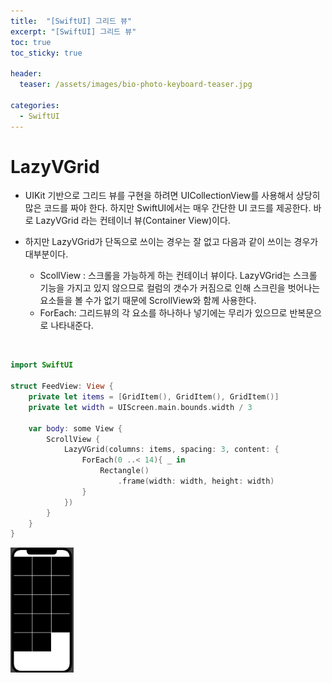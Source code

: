 ```yaml
---
title:  "[SwiftUI] 그리드 뷰"
excerpt: "[SwiftUI] 그리드 뷰"
toc: true
toc_sticky: true

header:
  teaser: /assets/images/bio-photo-keyboard-teaser.jpg

categories:
  - SwiftUI
---
```

# LazyVGrid

- UIKit 기반으로 그리드 뷰를 구현을 하려면 UICollectionView를 사용해서 상당히 많은 코드를 짜야 한다. 하지만 SwiftUI에서는 매우 간단한 UI 코드를 제공한다. 바로 LazyVGrid 라는 컨테이너 뷰(Container View)이다.

- 하지만 LazyVGrid가 단독으로 쓰이는 경우는 잘 없고 다음과 같이 쓰이는 경우가 대부분이다.

  - ScollView : 스크롤을 가능하게 하는 컨테이너 뷰이다. LazyVGrid는 스크롤 기능을 가지고 있지 않으므로 컬럼의 갯수가 커짐으로 인해 스크린을 벗어나는 요소들을 볼 수가 없기 때문에 ScrollView와 함께 사용한다.
  - ForEach: 그리드뷰의 각 요소를 하나하나 넣기에는 무리가 있으므로 반복문으로 나타내준다.

<br>

```swift
import SwiftUI

struct FeedView: View {
    private let items = [GridItem(), GridItem(), GridItem()]
    private let width = UIScreen.main.bounds.width / 3
    
    var body: some View {
        ScrollView {
            LazyVGrid(columns: items, spacing: 3, content: {
                ForEach(0 ..< 14){ _ in
                    Rectangle()
                        .frame(width: width, height: width)
                }
            })
        }
    }
}
```
<p> <img src = "https://raw.githubusercontent.com/ronick-grammer/ronick-grammer.github.io/main/assets/images/Swift/LazyVGrid.png" width="20%"></p>
  



